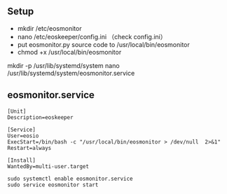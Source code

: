 ## Setup

- mkdir /etc/eosmonitor 
- nano /etc/eoskeeper/config.ini （check config.ini）
- put eosmonitor.py source code to /usr/local/bin/eosmonitor
- chmod +x /usr/local/bin/eosmonitor




mkdir -p /usr/lib/systemd/system 
nano /usr/lib/systemd/system/eosmonitor.service


## eosmonitor.service

```
[Unit]
Description=eoskeeper

[Service]
User=eosio
ExecStart=/bin/bash -c "/usr/local/bin/eosmonitor > /dev/null  2>&1"
Restart=always

[Install]
WantedBy=multi-user.target
```

```
sudo systemctl enable eosmonitor.service
sudo service eosmonitor start
```

